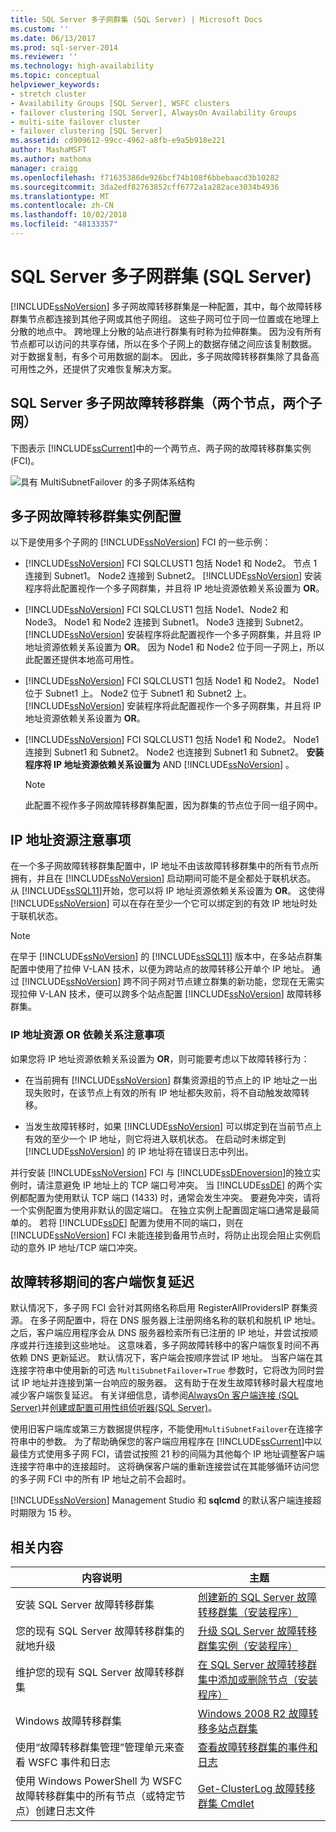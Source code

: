 ```yaml
---
title: SQL Server 多子网群集 (SQL Server) | Microsoft Docs
ms.custom: ''
ms.date: 06/13/2017
ms.prod: sql-server-2014
ms.reviewer: ''
ms.technology: high-availability
ms.topic: conceptual
helpviewer_keywords:
- stretch cluster
- Availability Groups [SQL Server], WSFC clusters
- failover clustering [SQL Server], AlwaysOn Availability Groups
- multi-site failover cluster
- failover clustering [SQL Server]
ms.assetid: cd909612-99cc-4962-a8fb-e9a5b918e221
author: MashaMSFT
ms.author: mathoma
manager: craigg
ms.openlocfilehash: f71635386de926bcf74b108f6bbebaacd3b10282
ms.sourcegitcommit: 3da2edf82763852cff6772a1a282ace3034b4936
ms.translationtype: MT
ms.contentlocale: zh-CN
ms.lasthandoff: 10/02/2018
ms.locfileid: "48133357"
---
```

# <a name="sql-server-multi-subnet-clustering-sql-server"></a>SQL Server 多子网群集 (SQL Server)
  [!INCLUDE[ssNoVersion](../../../includes/ssnoversion-md.md)] 多子网故障转移群集是一种配置，其中，每个故障转移群集节点都连接到其他子网或其他子网组。 这些子网可位于同一位置或在地理上分散的地点中。 跨地理上分散的站点进行群集有时称为拉伸群集。 因为没有所有节点都可以访问的共享存储，所以在多个子网上的数据存储之间应该复制数据。 对于数据复制，有多个可用数据的副本。 因此，多子网故障转移群集除了具备高可用性之外，还提供了灾难恢复解决方案。  
  
 
  
##  <a name="VisualElement"></a> SQL Server 多子网故障转移群集（两个节点，两个子网）  
 下图表示 [!INCLUDE[ssCurrent](../../../includes/sscurrent-md.md)]中的一个两节点、两子网的故障转移群集实例 (FCI)。  
  
 ![具有 MultiSubnetFailover 的多子网体系结构](../../../database-engine/media/multi-subnet-architecture-withmultisubnetfailoverparam.gif "具有 MultiSubnetFailover 的多子网体系结构")  
  

  
##  <a name="Configurations"></a> 多子网故障转移群集实例配置  
 以下是使用多个子网的 [!INCLUDE[ssNoVersion](../../../includes/ssnoversion-md.md)] FCI 的一些示例：  
  
-   [!INCLUDE[ssNoVersion](../../../includes/ssnoversion-md.md)] FCI SQLCLUST1 包括 Node1 和 Node2。 节点 1 连接到 Subnet1。 Node2 连接到 Subnet2。 [!INCLUDE[ssNoVersion](../../../includes/ssnoversion-md.md)] 安装程序将此配置视作一个多子网群集，并且将 IP 地址资源依赖关系设置为 **OR**。  
  
-   [!INCLUDE[ssNoVersion](../../../includes/ssnoversion-md.md)] FCI SQLCLUST1 包括 Node1、Node2 和 Node3。 Node1 和 Node2 连接到 Subnet1。 Node3 连接到 Subnet2。 [!INCLUDE[ssNoVersion](../../../includes/ssnoversion-md.md)] 安装程序将此配置视作一个多子网群集，并且将 IP 地址资源依赖关系设置为 **OR**。 因为 Node1 和 Node2 位于同一子网上，所以此配置还提供本地高可用性。  
  
-   [!INCLUDE[ssNoVersion](../../../includes/ssnoversion-md.md)] FCI SQLCLUST1 包括 Node1 和 Node2。 Node1 位于 Subnet1 上。 Node2 位于 Subnet1 和 Subnet2 上。 [!INCLUDE[ssNoVersion](../../../includes/ssnoversion-md.md)] 安装程序将此配置视作一个多子网群集，并且将 IP 地址资源依赖关系设置为 **OR**。  
  
-   [!INCLUDE[ssNoVersion](../../../includes/ssnoversion-md.md)] FCI SQLCLUST1 包括 Node1 和 Node2。 Node1 连接到 Subnet1 和 Subnet2。 Node2 也连接到 Subnet1 和 Subnet2。 **安装程序将 IP 地址资源依赖关系设置为** AND [!INCLUDE[ssNoVersion](../../../includes/ssnoversion-md.md)] 。  
  
    > [!NOTE]  
    >  此配置不视作多子网故障转移群集配置，因为群集的节点位于同一组子网中。  
  
##  <a name="ComponentsAndConcepts"></a> IP 地址资源注意事项  
 在一个多子网故障转移群集配置中，IP 地址不由该故障转移群集中的所有节点所拥有，并且在 [!INCLUDE[ssNoVersion](../../../includes/ssnoversion-md.md)] 启动期间可能不是全都处于联机状态。 从 [!INCLUDE[ssSQL11](../../../includes/sssql11-md.md)]开始，您可以将 IP 地址资源依赖关系设置为 **OR**。 这使得 [!INCLUDE[ssNoVersion](../../../includes/ssnoversion-md.md)] 可以在存在至少一个它可以绑定到的有效 IP 地址时处于联机状态。  
  
> [!NOTE]  
>  在早于 [!INCLUDE[ssNoVersion](../../../includes/ssnoversion-md.md)] 的 [!INCLUDE[ssSQL11](../../../includes/sssql11-md.md)] 版本中，在多站点群集配置中使用了拉伸 V-LAN 技术，以便为跨站点的故障转移公开单个 IP 地址。 通过 [!INCLUDE[ssNoVersion](../../../includes/ssnoversion-md.md)] 跨不同子网对节点建立群集的新功能，您现在无需实现拉伸 V-LAN 技术，便可以跨多个站点配置 [!INCLUDE[ssNoVersion](../../../includes/ssnoversion-md.md)] 故障转移群集。  
  
### <a name="ip-address-resource-or-dependency-considerations"></a>IP 地址资源 OR 依赖关系注意事项  
 如果您将 IP 地址资源依赖关系设置为 **OR**，则可能要考虑以下故障转移行为：  
  
-   在当前拥有 [!INCLUDE[ssNoVersion](../../../includes/ssnoversion-md.md)] 群集资源组的节点上的 IP 地址之一出现失败时，在该节点上有效的所有 IP 地址都失败前，将不自动触发故障转移。  
  
-   当发生故障转移时，如果 [!INCLUDE[ssNoVersion](../../../includes/ssnoversion-md.md)] 可以绑定到在当前节点上有效的至少一个 IP 地址，则它将进入联机状态。 在启动时未绑定到 [!INCLUDE[ssNoVersion](../../../includes/ssnoversion-md.md)] 的 IP 地址将在错误日志中列出。  
  
  
  
 并行安装 [!INCLUDE[ssNoVersion](../../../includes/ssnoversion-md.md)] FCI 与 [!INCLUDE[ssDEnoversion](../../../includes/ssdenoversion-md.md)]的独立实例时，请注意避免 IP 地址上的 TCP 端口号冲突。 当 [!INCLUDE[ssDE](../../../includes/ssde-md.md)] 的两个实例都配置为使用默认 TCP 端口 (1433) 时，通常会发生冲突。 要避免冲突，请将一个实例配置为使用非默认的固定端口。 在独立实例上配置固定端口通常是最简单的。 若将 [!INCLUDE[ssDE](../../../includes/ssde-md.md)] 配置为使用不同的端口，则在 [!INCLUDE[ssNoVersion](../../../includes/ssnoversion-md.md)] FCI 未能连接到备用节点时，将防止出现会阻止实例启动的意外 IP 地址/TCP 端口冲突。  
  
##  <a name="DNS"></a> 故障转移期间的客户端恢复延迟  
 默认情况下，多子网 FCI 会针对其网络名称启用 RegisterAllProvidersIP 群集资源。 在多子网配置中，将在 DNS 服务器上注册网络名称的联机和脱机 IP 地址。 之后，客户端应用程序会从 DNS 服务器检索所有已注册的 IP 地址，并尝试按顺序或并行连接到这些地址。 这意味着，多子网故障转移中的客户端恢复时间不再依赖 DNS 更新延迟。 默认情况下，客户端会按顺序尝试 IP 地址。 当客户端在其连接字符串中使用新的可选 `MultiSubnetFailover=True` 参数时，它将改为同时尝试 IP 地址并连接到第一台响应的服务器。 这有助于在发生故障转移时最大程度地减少客户端恢复延迟。 有关详细信息，请参阅[AlwaysOn 客户端连接 (SQL Server)](../../../database-engine/availability-groups/windows/always-on-client-connectivity-sql-server.md)并[创建或配置可用性组侦听器&#40;SQL Server&#41;](../../../database-engine/availability-groups/windows/create-or-configure-an-availability-group-listener-sql-server.md)。  
  
 使用旧客户端库或第三方数据提供程序，不能使用`MultiSubnetFailover`在连接字符串中的参数。 为了帮助确保您的客户端应用程序在 [!INCLUDE[ssCurrent](../../../includes/sscurrent-md.md)]中以最佳方式使用多子网 FCI，请尝试按照 21 秒的间隔为其他每个 IP 地址调整客户端连接字符串中的连接超时。 这将确保客户端的重新连接尝试在其能够循环访问您的多子网 FCI 中的所有 IP 地址之前不会超时。  
  
 [!INCLUDE[ssNoVersion](../../../includes/ssnoversion-md.md)] Management Studio 和 **sqlcmd** 的默认客户端连接超时期限为 15 秒。  
  
 
  
##  <a name="RelatedContent"></a> 相关内容  
  
|内容说明|主题|  
|-------------------------|-----------|  
|安装 SQL Server 故障转移群集|[创建新的 SQL Server 故障转移群集（安装程序）](../install/create-a-new-sql-server-failover-cluster-setup.md)|  
|您的现有 SQL Server 故障转移群集的就地升级|[升级 SQL Server 故障转移群集实例（安装程序）](upgrade-a-sql-server-failover-cluster-instance-setup.md)|  
|维护您的现有 SQL Server 故障转移群集|[在 SQL Server 故障转移群集中添加或删除节点（安装程序）](../install/add-or-remove-nodes-in-a-sql-server-failover-cluster-setup.md)|  
|Windows 故障转移群集|[Windows 2008 R2 故障转移多站点群集](http://www.microsoft.com/windowsserver2008/en/us/failover-clustering-multisite.aspx)|  
|使用“故障转移群集管理”管理单元来查看 WSFC 事件和日志|[查看故障转移群集的事件和日志](http://technet.microsoft.com/library/cc772342\(WS.10\).aspx)|  
|使用 Windows PowerShell 为 WSFC 故障转移群集中的所有节点（或特定节点）创建日志文件|[Get-ClusterLog 故障转移群集 Cmdlet](http://technet.microsoft.com/library/ee461045.aspx)|  
  
 
  
  
